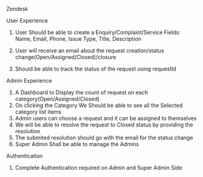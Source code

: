 Zendesk

User Experience

1. User Should be able to create a Enquiry/Complaint/Service
Fields: Name, Email, Phone, Issue Type, Title, Description

2. User will receive an email about the request creation/status change(Open/Assigned/Closed)/closure

3. Should be able to track the status of the request using requestId


Admin Experience
1. A Dashboard to Display the count of request on each category(Open/Assigned/Closed)
2. On clicking the Category We Should be able to see all the Selected category list items
3. Admin users can choose a request and it can be assigned to themselves
4. We will be able to resolve the request to Closed status by providing the resolution
5. The submited resolution should go with the email for the status change
6. Super Admin Shall be able to manage the Admins


Authentication
1. Complete Authentication required on Admin and Super Admin Side
